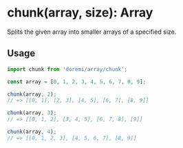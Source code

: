 # chunk(array, size): Array

Splits the given array into smaller arrays of a specified size.

## Usage

```js
import chunk from 'doremi/array/chunk';

const array = [0, 1, 2, 3, 4, 5, 6, 7, 8, 9];

chunk(array, 2);
// => [[0, 1], [2, 3], [4, 5], [6, 7], [8, 9]]

chunk(array, 3);
// => [[0, 1, 2], [3, 4, 5], [6, 7, 8], [9]]

chunk(array, 4);
// => [[0, 1, 2, 3], [4, 5, 6, 7], [8, 9]]
```

